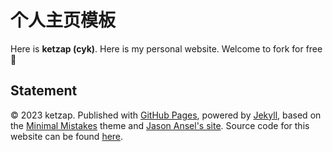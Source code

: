 # 个人主页模板 

Here is **ketzap (cyk)**. Here is my personal website. Welcome to fork for free 🥰

## Statement

© 2023 ketzap. Published with [GitHub Pages](https://pages.github.com/), powered by [Jekyll](https://jekyllrb.com/), based on the [Minimal Mistakes](https://mademistakes.com/) theme and [Jason Ansel's site](https://github.com/jansel/jansel.github.io). Source code for this website can be found [here](https://github.com/GuangLun2000/GuangLun2000.github.io).
